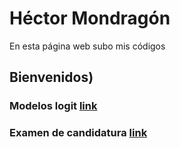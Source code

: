 # Héctor Mondragón
En esta página web subo mis códigos

## Bienvenidos)

### Modelos logit [link](prueba)

### Examen de candidatura [link](candidatura)



